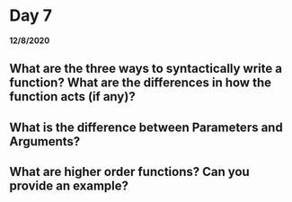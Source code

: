 # Day 7
__12/8/2020__

## What are the three ways to syntactically write a function? What are the differences in how the function acts (if any)?




## What is the difference between Parameters and Arguments?




## What are higher order functions? Can you provide an example?



